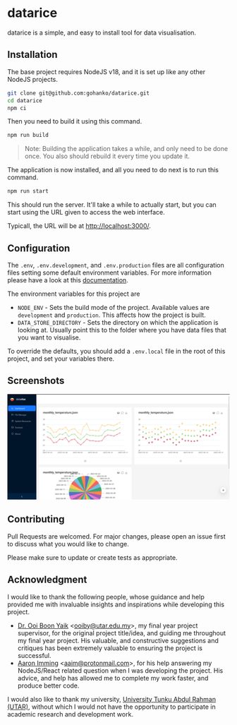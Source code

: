 # datarice
datarice is a simple, and easy to install tool for data visualisation.

## Installation
The base project requires NodeJS v18, and it is set up like any other NodeJS projects.

```bash
git clone git@github.com:gohanko/datarice.git
cd datarice
npm ci
```

Then you need to build it using this command.

```bash
npm run build
```

> Note: Building the application takes a while, and only need to be done once. You also should rebuild it every time you update it.

The application is now installed, and all you need to do next is to run this command.

```bash
npm run start
```

This should run the server. It'll take a while to actually start, but you can start using the URL given to access the web interface.

Typicall, the URL will be at [http://localhost:3000/](http://localhost:3000/).

## Configuration
The ```.env```, ```.env.development```, and ```.env.production``` files are all configuration files setting some default environment variables. For more information please have a look at this [documentation](https://nextjs.org/docs/pages/building-your-application/configuring/environment-variables#default-environment-variables).

The environment variables for this project are

- ```NODE_ENV``` - Sets the build mode of the project. Available values are ```development``` and ```production```. This affects how the project is built.
- ```DATA_STORE_DIRECTORY``` - Sets the directory on which the application is looking at. Usually point this to the folder where you have data files that you want to visualise.

To override the defaults, you should add a ```.env.local``` file in the root of this project, and set your variables there.

## Screenshots
![Alt text](screenshots/datarice_2023-07-24.png "DataRice Screenshot")

## Contributing
Pull Requests are welcomed. For major changes, please open an issue first to discuss what you would like to change.

Please make sure to update or create tests as appropriate.

## Acknowledgment
I would like to thank the following people, whose guidance and help provided me with invaluable insights and inspirations while developing this project.

- [Dr. Ooi Boon Yaik](https://github.com/boonyaik) <<ooiby@utar.edu.my>>, my final year project supervisor, for the original project title/idea, and guiding me throughout my final year project. His valuable, and constructive suggestions and critiques has been extremely valuable to ensuring the project is successful.
- [Aaron Imming](https://github.com/aaimio) <<aaim@protonmail.com>>, for his help answering my NodeJS/React related question when I was developing the project. His advice, and help has allowed me to complete my work faster, and produce better code.

I would also like to thank my university, [University Tunku Abdul Rahman (UTAR)](https://www.utar.edu.my/), without which I would not have the opportunity to participate in academic research and development work.
